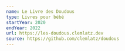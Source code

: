 ```yaml
---
name: Le Livre des Doudous
type: Livres pour bébé
startYear: 2020
endYear: 2022
url: https://les-doudous.clemlatz.dev
source: https://github.com/clemlatz/doudous
---
```

